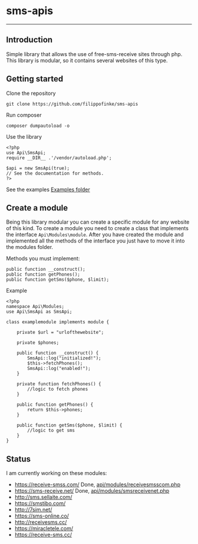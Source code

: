 # sms-apis
-----

## Introduction

Simple library that allows the use of free-sms-receive sites through php. This library is modular, so it contains several websites of this type.

## Getting started
Clone the repository

```git clone https://github.com/filippofinke/sms-apis```

Run composer

```composer dumpautoload -o```

Use the library 

```
<?php
use Api\SmsApi;
require __DIR__ .'/vendor/autoload.php';

$api = new SmsApi(true);
// See the documentation for methods.
?>
```

See the examples [Examples folder](examples)

## Create a module

Being this library modular you can create a specific module for any website of this kind. To create a module you need to create a class that implements the interface ```Api\Modules\module```. After you have created the module and implemented all the methods of the interface you just have to move it into the modules folder.

Methods you must implement:
```
public function __construct();
public function getPhones();
public function getSms($phone, $limit);
```

Example

```
<?php 
namespace Api\Modules;
use Api\SmsApi as SmsApi;

class examplemodule implements module {

    private $url = "urlofthewebsite";

    private $phones;

    public function __construct() {
        SmsApi::log("initialized!");
        $this->fetchPhones();
        SmsApi::log("enabled!");
    }

    private function fetchPhones() {
        //logic to fetch phones
    }

    public function getPhones() {
        return $this->phones;
    }

    public function getSms($phone, $limit) {
        //logic to get sms
    }
}

```


## Status
I am currently working on these modules:

- https://receive-smss.com/ Done, [api/modules/receivesmsscom.php](api/modules/receivesmsscom.php)
- https://sms-receive.net/ Done, [api/modules/smsreceivenet.php](api/modules/smsreceivenet.php)
- http://sms.sellaite.com/
- https://smstibo.com/
- http://7sim.net/
- https://sms-online.co/
- http://receivesms.cc/
- https://miracletele.com/
- https://receive-sms.cc/